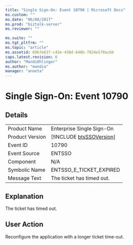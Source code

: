 ```yaml
---
title: "Single Sign-On: Event 10790 | Microsoft Docs"
ms.custom: ""
ms.date: "06/08/2017"
ms.prod: "biztalk-server"
ms.reviewer: ""

ms.suite: ""
ms.tgt_pltfrm: ""
ms.topic: "article"
ms.assetid: 69b7e637-c42e-438d-b48b-7824e578acbb
caps.latest.revision: 6
author: "MandiOhlinger"
ms.author: "mandia"
manager: "anneta"
---
```

# Single Sign-On: Event 10790
## Details  
  
|                 |                                                             |
|-----------------|-------------------------------------------------------------|
|  Product Name   |                  Enterprise Single Sign-On                  |
| Product Version | [!INCLUDE [btsSSOVersion](../includes/btsssoversion-md.md)] |
|    Event ID     |                            10790                            |
|  Event Source   |                           ENTSSO                            |
|    Component    |                             N/A                             |
|  Symbolic Name  |                   ENTSSO_E_TICKET_EXPIRED                   |
|  Message Text   |                  The ticket has timed out.                  |
  
## Explanation  
 The ticket has timed out.  
  
## User Action  
 Reconfigure the application with a longer ticket time-out.